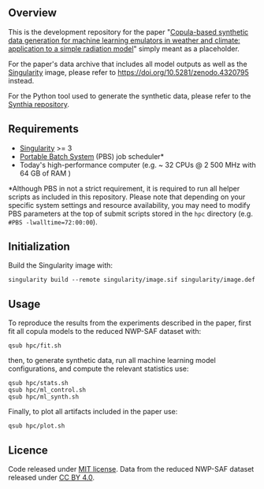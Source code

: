 
## Overview

This is the development repository for the paper "[Copula-based synthetic data generation for machine learning emulators in weather and climate: application to a simple radiation model](https://arxiv.org/abs/2012.09037)" simply meant as a placeholder.

For the paper's data archive that includes all model outputs as well as the [Singularity](https://sylabs.io/singularity/) image, please refer to https://doi.org/10.5281/zenodo.4320795 instead.

For the Python tool used to generate the synthetic data, please refer to the [Synthia repository](https://github.com/dmey/synthia).


## Requirements

- [Singularity](https://sylabs.io/singularity/) >= 3
- [Portable Batch System](https://en.wikipedia.org/wiki/Portable_Batch_System) (PBS) job scheduler*
- Today's high-performance computer (e.g. ~ 32 CPUs @ 2 500 MHz with 64 GB of RAM )

*Although PBS in not a strict requirement, it is required to run all helper scripts as included in this repository. Please note that depending on your specific system settings and resource availability, you may need to modify PBS parameters at the top of submit scripts stored in the `hpc` directory (e.g. `#PBS -lwalltime=72:00:00`).


## Initialization

Build the Singularity image with:

```
singularity build --remote singularity/image.sif singularity/image.def
```


## Usage

To reproduce the results from the experiments described in the paper, first fit all copula models to the reduced NWP-SAF dataset with:

```
qsub hpc/fit.sh
```

then, to generate synthetic data, run all machine learning model configurations, and compute the relevant statistics use:

```
qsub hpc/stats.sh
qsub hpc/ml_control.sh
qsub hpc/ml_synth.sh
```

Finally, to plot all artifacts included in the paper use:

```
qsub hpc/plot.sh
```


## Licence

Code released under [MIT license](./LICENSE.txt). Data from the reduced NWP-SAF dataset released under [CC BY 4.0](./data/LICENSE.txt).
